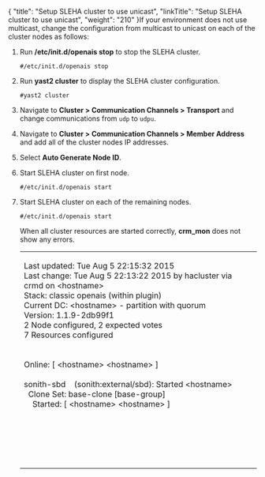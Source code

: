 {
    "title": "Setup SLEHA cluster to use unicast",
    "linkTitle": "Setup SLEHA cluster to use unicast",
    "weight": "210"
}If your environment does not use multicast, change the configuration from multicast to unicast on each of the cluster nodes as follows:

1.  Run **/etc/init.d/openais stop** to stop the SLEHA cluster.  
    `#/etc/init.d/openais stop`

2.  Run **yast2 cluster** to display the SLEHA cluster configuration.  
    `#yast2 cluster`

3.  Navigate to **Cluster > Communication Channels > Transport** and change communications from `udp` to `udpu`.

4.  Navigate to **Cluster > Communication Channels > Member Address** and add all of the cluster nodes IP addresses.

5.  Select **Auto Generate Node ID**.

6.  Start SLEHA cluster on first node.  
    `#/etc/init.d/openais start`

7.  Start SLEHA cluster on each of the remaining nodes.  
    `#/etc/init.d/openais start`
      
    When all cluster resources are started correctly, **crm\_mon** does not show any errors.  
    

    <table cellspacing="0">
   <col/>
   <tbody>
      <tr>
         <td>
            <p>Last updated: Tue Aug 5 22:15:32 2015<br>Last change: Tue Aug 5 22:13:22 2015 by hacluster via crmd on &lt;hostname&gt;<br>Stack: classic openais (within plugin)<br>Current DC: &lt;hostname&gt; - partition with quorum<br>Version: 1.1.9-2db99f1<br>2 Node configured, 2 expected votes<br>7 Resources configured<br/><br/><br/>Online: [ &lt;hostname&gt; &lt;hostname&gt; ]<br/><br/>sonith-sbd    (sonith:external/sbd): Started &lt;hostname&gt;<br/>  Clone Set: base-clone [base-group]<br/>    Started: [ &lt;hostname&gt; &lt;hostname&gt; ]</br></br></br></br></br></br></p>
         </td>
      </tr>
   </tbody>
</table>
